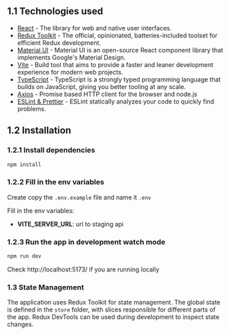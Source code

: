## 1.1 Technologies used

- [React](https://react.dev/) - The library for web and native user interfaces.
- [Redux Toolkit](https://redux-toolkit.js.org/) - The official, opinionated, batteries-included toolset for efficient Redux development.
- [Material UI](https://mui.com/material-ui/) - Material UI is an open-source React component library that implements Google's Material Design.
- [Vite](https://vitejs.dev/) - Build tool that aims to provide a faster and leaner development experience for modern web projects.
- [TypeScript](https://www.typescriptlang.org/) - TypeScript is a strongly typed programming language that builds on JavaScript, giving you better tooling at any scale.
- [Axios](https://www.npmjs.com/package/axios) - Promise based HTTP client for the browser and node.js
- [ESLint & Prettier](https://eslint.org/) - ESLint statically analyzes your code to quickly find problems.

## 1.2 Installation

### 1.2.1 Install dependencies

```bash
npm install
```

### 1.2.2 Fill in the env variables

Create copy the `.env.example` file and name it `.env`

Fill in the env variables:

- **VITE_SERVER_URL**: url to staging api

### 1.2.3 Run the app in development watch mode

```bash
npm run dev
```

Check http://localhost:5173/ if you are running locally

### 1.3 State Management

The application uses Redux Toolkit for state management. The global state is defined in the `store` folder, with slices responsible for different parts of the app. Redux DevTools can be used during development to inspect state changes.

